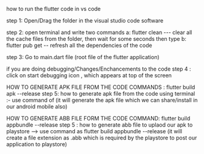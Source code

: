 how to run the flutter code in vs code


step 1: Open/Drag  the folder  in the visual studio code software 

step 2: open terminal and write two commands
      a: flutter clean --- clear all the cache files from the folder, 
      then wait for some seconds then type
      b: flutter pub get -- refresh all the dependencies of the code


step 3: Go to main.dart file  (root file of the flutter application) 


if you are doing debugging/Changes/Enchancements to the code
step 4 : click on start debugging icon , which appears at top of the screen

HOW TO GENERATE APK FILE FROM THE CODE 
COMMANDS : flutter build apk --release
step 5: how to generate apk file from the code using terminal 
     :- use command of  (it will generate the apk file which we can share/install in our android mobile also)

HOW TO GENERATE ABB FILE FORM THE CODE
COMMAND: flutter build appbundle --release
step 5 : how to generate abb file to uplaod our apk to playstore
    --> use command as flutter build appbundle --release
        (it will create a file extension as .abb which is required by the playstore to post our application to playstore)     
